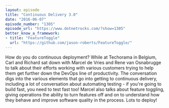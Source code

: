 ```yaml
---
layout: episode
title: "Continuous Delivery 3.0"
date: "2016-06-07"
episode_number: "1305"
episode_url: "https://www.dotnetrocks.com/?show=1305"
better_know_a_framework:
- title: "FeatureToggle"
  url: "https://github.com/jason-roberts/FeatureToggle/"
---
```


How do you do continuous deployment? While at Techorama in Belgium, Carl and Richard sat down with Marcel de Vries and Rene van Osnabrugge to talk about their efforts working with various customers trying to help them get further down the DevOps line of productivity. The conversation digs into the various elements that go into getting to continuous delivery, including a lot of conversation about automating testing - if you're going to build fast, you need to test fast too! Marcel also talks about feature toggling, giving operations the ability to turn features off and on to understand how they behave and improve software quality in the process. Lots to deploy!
